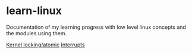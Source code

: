 # learn-linux
Documentation of my learning progress with low level linux concepts and the modules using them.

[Kernel locking/atomic](locking_atomic.md)
[Interrupts](interrupts.md)
